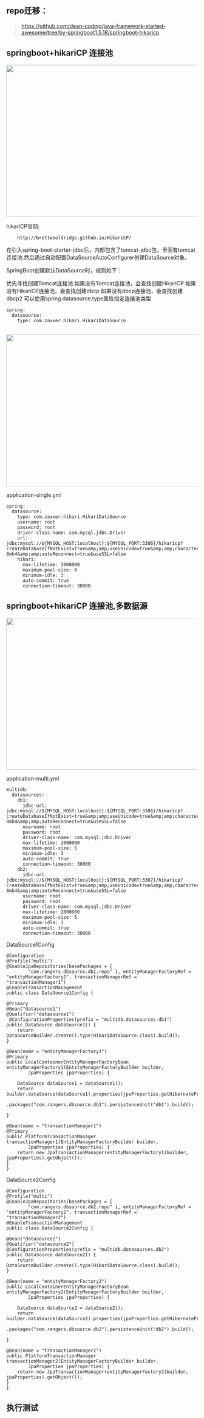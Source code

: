 ## repo迁移：
> https://github.com/dean-coding/java-framework-started-awesome/tree/by-springboot1.5.18/springboot-hikaricp


## springboot+hikariCP 连接池

<img src="./static/hikaricp-func.png" width="660px" height="400px"> 

hikariCP官网: 
		
		http://brettwooldridge.github.io/HikariCP/

在引入spring-boot-starter-jdbc后，内部包含了tomcat-jdbc包，里面有tomcat连接池.然后通过自动配置DataSourceAutoConfigurer创建DataSource对象。

SpringBoot创建默认DataSource时，规则如下：

优先寻找创建Tomcat连接池
如果没有Tomcat连接池，会查找创建HikariCP
如果没有HikariCP连接池，会查找创建dbcp
如果没有dbcp连接池，会查找创建dbcp2
可以使用spring.datasource.type属性指定连接池类型

	spring:
	  datasource:
	    type: com.zaxxer.hikari.HikariDataSource
	    
##
<img src="./static/persistent-process.png" width="660px" height="400px"> 	    
	    
application-single.yml
	
	spring:
	  datasource:
	    type: com.zaxxer.hikari.HikariDataSource
	    username: root
	    password: root
	    driver-class-name: com.mysql.jdbc.Driver
	    url: jdbc:mysql://${MYSQL_HOST:localhost}:${MYSQL_PORT:3306}/hikaricp?createDatabaseIfNotExist=true&amp;amp;useUnicode=true&amp;amp;characterEncoding=utf-8mb4&amp;amp;autoReconnect=true&useSSL=false
	    hikari:
	      max-lifetime: 2000000
	      maximum-pool-size: 5
	      minimum-idle: 3
	      auto-commit: true
	      connection-timeout: 30000
	
## springboot+hikariCP 连接池,多数据源	 



<img src="./static/multi-persistent-process.png" width="660px" height="400px"> 

application-multi.yml

	multidb:
	  datasources:
	    db1:
	      jdbc-url: jdbc:mysql://${MYSQL_HOST:localhost}:${MYSQL_PORT:3306}/hikaricp?createDatabaseIfNotExist=true&amp;amp;useUnicode=true&amp;amp;characterEncoding=utf-8mb4&amp;amp;autoReconnect=true&useSSL=false
	      username: root
	      password: root
	      driver-class-name: com.mysql.jdbc.Driver
	      max-lifetime: 2000000
	      maximum-pool-size: 5
	      minimum-idle: 3
	      auto-commit: true
	      connection-timeout: 30000
	    db2:
	      jdbc-url: jdbc:mysql://${MYSQL_HOST:localhost}:${MYSQL_PORT:3307}/hikaricp?createDatabaseIfNotExist=true&amp;amp;useUnicode=true&amp;amp;characterEncoding=utf-8mb4&amp;amp;autoReconnect=true&useSSL=false
	      username: root
	      password: root
	      driver-class-name: com.mysql.jdbc.Driver
	      max-lifetime: 2000000
	      maximum-pool-size: 5
	      minimum-idle: 3
	      auto-commit: true
	      connection-timeout: 30000

DataSource1Config

	@Configuration
	@Profile("multi")
	@EnableJpaRepositories(basePackages = {
			"com.rangers.dbsource.db1.repo" }, entityManagerFactoryRef = "entityManagerFactory1", transactionManagerRef = "transactionManager1")
	@EnableTransactionManagement
	public class DataSource1Config {

	@Primary
	@Bean("datasource1")
	@Qualifier("datasource1")
	 @ConfigurationProperties(prefix = "multidb.datasources.db1")
	public DataSource dataSource1() {
		return DataSourceBuilder.create().type(HikariDataSource.class).build();
	}

	@Bean(name = "entityManagerFactory1")
	@Primary
	public LocalContainerEntityManagerFactoryBean entityManagerFactory1(EntityManagerFactoryBuilder builder,
			JpaProperties jpaProperties) {

		DataSource dataSource1 = dataSource1();
		return builder.dataSource(dataSource1).properties(jpaProperties.getHibernateProperties(dataSource1))
				.packages("com.rangers.dbsource.db1").persistenceUnit("db1").build();

	}

	@Bean(name = "transactionManager1")
	@Primary
	public PlatformTransactionManager transactionManager1(EntityManagerFactoryBuilder builder,
			JpaProperties jpaProperties) {
		return new JpaTransactionManager(entityManagerFactory1(builder, jpaProperties).getObject());
	}
    }  
  
DataSource2Config

	@Configuration
	@Profile("multi")
	@EnableJpaRepositories(basePackages = {
			"com.rangers.dbsource.db2.repo" }, entityManagerFactoryRef = "entityManagerFactory2", transactionManagerRef = "transactionManager2")
	@EnableTransactionManagement
	public class DataSource2Config {

	@Bean("datasource2")
	@Qualifier("datasource2")
	@ConfigurationProperties(prefix = "multidb.datasources.db2")
	public DataSource dataSource2() {
		return DataSourceBuilder.create().type(HikariDataSource.class).build();
	}

	@Bean(name = "entityManagerFactory2")
	public LocalContainerEntityManagerFactoryBean entityManagerFactory2(EntityManagerFactoryBuilder builder,
			JpaProperties jpaProperties) {

		DataSource dataSource2 = dataSource2();
		return builder.dataSource(dataSource2).properties(jpaProperties.getHibernateProperties(dataSource2))
				.packages("com.rangers.dbsource.db2").persistenceUnit("db2").build();

	}

	@Bean(name = "transactionManager2")
	public PlatformTransactionManager transactionManager2(EntityManagerFactoryBuilder builder,
			JpaProperties jpaProperties) {
		return new JpaTransactionManager(entityManagerFactory2(builder, jpaProperties).getObject());
	}
    }
  
  
## 执行测试
